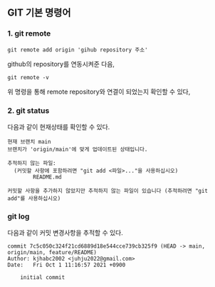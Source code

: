 ## GIT 기본 명령어

### 1. git remote 
```
git remote add origin 'gihub repository 주소'
```
github의 repository를 연동시켜준 다음,

```
git remote -v 
```
위 명령을 통해 remote repository와 연결이 되었는지 확인할 수 있다,

### 2. git status

다음과 같이 현재상태를 확인할 수 있다.

```
현재 브랜치 main
브랜치가 'origin/main'에 맞게 업데이트된 상태입니다.

추적하지 않는 파일:
  (커밋할 사항에 포함하려면 "git add <파일>..."을 사용하십시오)
        README.md

커밋할 사항을 추가하지 않았지만 추적하지 않는 파일이 있습니다 (추적하려면 "git
add"를 사용하십시오)
```
### git log

다음과 같이 커밋 변경사항을 추적할 수 있다.

```
commit 7c5c050c324f21cd6889d18e544cce739cb325f9 (HEAD -> main, origin/main, feature/README)
Author: kjhabc2002 <juhju2022@gmail.com>
Date:   Fri Oct 1 11:16:57 2021 +0900

    initial commit
```
